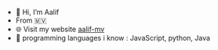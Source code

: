 - 👋 Hi, I’m Aalif
- From :maldives:
- 🌐 Visit my website [aalif-mv](https://aalif-mv.github.io)
- 📄 programming languages i know : JavaScript, python, Java

<!---
softdev00/softdev00 is a ✨ special ✨ repository because its `README.md` (this file) appears on your GitHub profile.
You can click the Preview link to take a look at your changes.
--->
